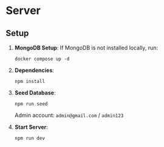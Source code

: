 # Server

## Setup
1. **MongoDB Setup**:
   If MongoDB is not installed locally, run:
     ```
     docker compose up -d
     ```

2. **Dependencies**:
   ```
   npm install
   ```

3. **Seed Database**:
   ```
   npm run seed
   ```
   Admin account: `admin@gmail.com` / `admin123`

4. **Start Server**:
   ```
   npm run dev
   ```